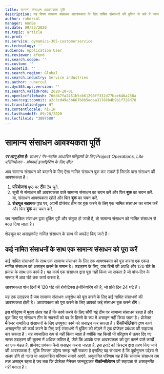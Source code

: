 ```yaml
---
title: सामान्य संसाधन आवश्यकता पूर्ति
description: यह विषय सामान्य संसाधन आवश्यकता के लिए नामित संसाधनों की बुकिंग के बारे में जानकारी प्रदान करता है।
author: ruhercul
manager: AnnBe
ms.date: 09/23/2020
ms.topic: article
ms.prod: ''
ms.service: dynamics-365-customerservice
ms.technology: ''
audience: Application User
ms.reviewer: kfend
ms.search.scope: ''
ms.custom: ''
ms.assetid: ''
ms.search.region: Global
ms.search.industry: Service industries
ms.author: ruhercul
ms.dyn365.ops.version: ''
ms.search.validFrom: 2020-10-01
ms.openlocfilehash: 76dd47fa2451b5cb61298ff332d77bae646a288a
ms.sourcegitcommit: a2c3cd49a3b667b8b5edaa31788b4b9b1f728d78
ms.translationtype: HT
ms.contentlocale: hi-IN
ms.lasthandoff: 09/28/2020
ms.locfileid: "3897588"
---
```

# <a name="generic-resource-requirement-fulfillment"></a>सामान्य संसाधन आवश्यकता पूर्ति

_**पर लागू होता है:** साधन / गैर-स्टॉक आधारित परिदृश्यों के लिए Project Operations, Lite परिनियोजन - प्रोफार्मा इनवॉइसिंग के लिए डील_

आप सामान्य संसाधन को बदलने के लिए ऐसा नामित संसाधन बुक कर सकते हैं जिसके पास संसाधन की आवश्यकता है।

1. **परियोजना** पृष्ठ पर **टीम** टैब चुनें.
2. सूची से संसाधन की आवश्यकता वाले सामान्य संसाधन का चयन करें और फिर **बुक** का चयन करें. या, संसाधन आवश्यकता खोलें और फिर **बुक** का चयन करें.
3. **शेड्यूल सहायक** पृष्ठ पर, अपनी प्रोजेक्ट टीम पर बुक करने के लिए एक नामित संसाधन का चयन करें और फिर **बुक** का चयन करें.

जब नामांकित संसाधन द्वारा बुकिंग पूरी और संतुष्ट हो जाती है, तो सामान्य संसाधन को नामित संसाधन से बदल दिया जाता है।

शेड्यूल पर असाइनमेंट नामित संसाधन के साथ भी अपडेट किए जाते हैं।

## <a name="fulfill-a-generic-resource-with-multiple-named-resources"></a>कई नामित संसाधनों के साथ एक सामान्य संसाधन को पूरा करें
कई नामित संसाधनों के साथ एक सामान्य संसाधन के लिए एक आवश्यकता को पूरा करना एक एकल नामित संसाधन को असाइन करने के समान है। उदाहरण के लिए, पांच दिनों की अवधि और 120 घंटे के प्रयास के साथ एक कार्य है। यह कार्य एक संसाधन द्वारा पूरा नहीं किया जा सकता है जो पांच-दिन के सप्ताह में आठ घंटे तक कार्य करता है. 

आवश्यकता पांच दिनों में 120 घंटे की रोबोटिक्स इंजीनियरिंग की है, जो प्रति दिन 24 घंटे है।

यह एक उदाहरण है जब सामान्य संसाधन अनुरोध को पूरा करने के लिए कई नामित संसाधनों की आवश्यकता होती है। आवश्यकता को पूरा करने के लिए आपको कई संसाधन बुक करने होंगे।

इस परिदृश्य में मुख्य अंतर यह है कि कार्य करने के लिए सौंपी गई टीम पर सामान्य संसाधन रहता है और बुक किए गए संसाधन टीम के सदस्यों को पद के हिस्से के रूप में असाइन नहीं किया जाता है। प्रोजेक्ट मैनेजर नामांकित संसाधनों के लिए उपयुक्त कार्य को असाइन कर सकता है। **रीकॉन्सीलेशन** दृश्य कार्य असाइनमेंट को कार्य करने के लिए कई संसाधनों में बुकिंग को तोड़ने में एक प्रोजेक्ट प्रबंधक की सहायता कर सकता है। यह स्वचालित रूप से नहीं किया जाता है क्योंकि यह किसी भी परिदृश्य में ऊपर दिए गए सरल उदाहरण की तुलना में अधिक जटिल है, जैसे कि आपके पास आवश्यकता को पूरा करने वाले कार्यों का एक बंडल है, प्रोजेक्ट प्रबंधक कैसे असाइन करना चाहता है, इस इरादे को सिस्टम द्वारा ग्रहण किए जाने की आवश्यकता है. चूंकि सिस्टम उद्देश्य समझ नहीं सकता है इसलिए यह संभावना है कि पूर्वानुमान उद्देश्य से अलग होंगे तो गलत या अप्रत्याशित परिणाम समाने आएंगे. अनुमानित परिणाम यह है कि सामान्य संसाधन तब तक असाइन रहता है जब तक कि प्रोजेक्ट मैनेजर जानबूझकर **रीकॉन्सीलेशन** की सहायता से असाइनमेंट नहीं बनाता है।


